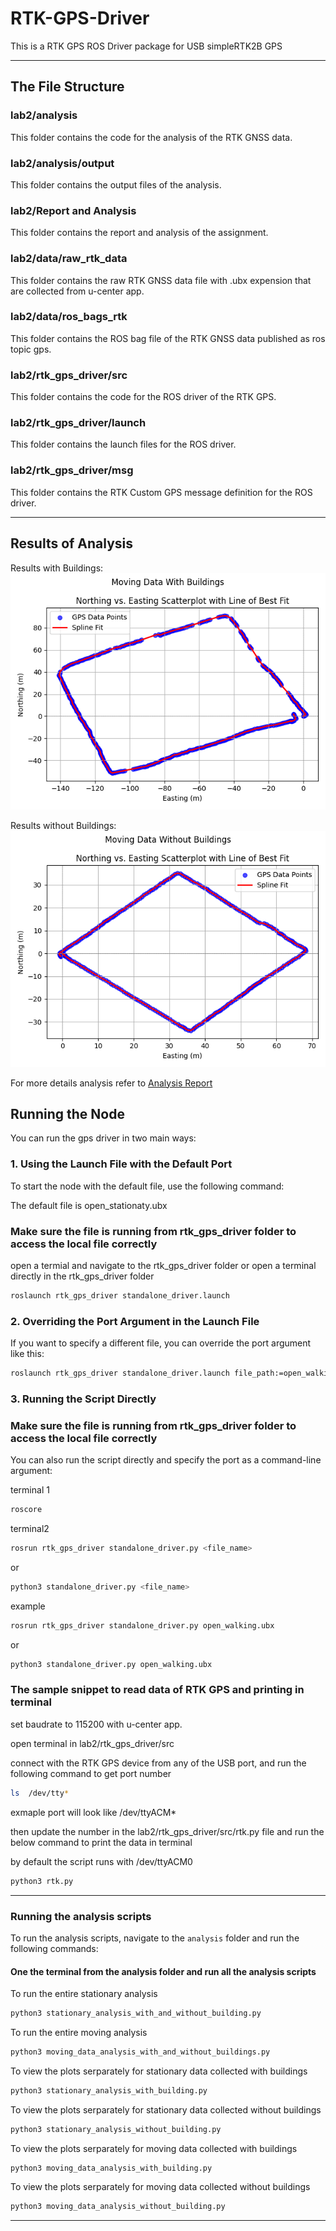 # RTK-GPS-Driver
This is a RTK GPS ROS Driver package for USB simpleRTK2B GPS


---
## The File Structure

### lab2/analysis
This folder contains the code for the analysis of the RTK GNSS data.
### lab2/analysis/output
This folder contains the output files of the analysis.
### lab2/Report and Analysis
This folder contains the report and analysis of the assignment.
### lab2/data/raw_rtk_data
This folder contains the raw RTK GNSS data file with .ubx expension that are collected from u-center app.
### lab2/data/ros_bags_rtk
This folder contains the ROS bag file of the RTK GNSS data published as ros topic gps.
### lab2/rtk_gps_driver/src
This folder contains the code for the ROS driver of the RTK GPS.
### lab2/rtk_gps_driver/launch
This folder contains the launch files for the ROS driver.
### lab2/rtk_gps_driver/msg
This folder contains the RTK Custom GPS message definition for the ROS driver.

---

## Results of Analysis

Results with Buildings:
![With Buildings](analysis/outputs/moving/moving_data_with_buildings.png)

Results without Buildings:
![Without Buildings](analysis/outputs/moving/moving_data_without_buildings.png)

For more details analysis refer to [Analysis Report](analysis/Report%20and%20Analysis/Report.pdf)

## Running the Node

You can run the gps driver in two main ways:

### 1. Using the Launch File with the Default Port

To start the node with the default file, use the following command:

The default file is open_stationaty.ubx

### Make sure the file is running from rtk_gps_driver folder to access the local file correctly

open a termial  and navigate to the rtk_gps_driver folder or open a terminal directly in the rtk_gps_driver folder

```bash
roslaunch rtk_gps_driver standalone_driver.launch
```

### 2. Overriding the Port Argument in the Launch File

If you want to specify a different file, you can override the port argument like this:

```bash
roslaunch rtk_gps_driver standalone_driver.launch file_path:=open_walking.ubx
```

### 3. Running the Script Directly

### Make sure the file is running from rtk_gps_driver folder to access the local file correctly

You can also run the script directly and specify the port as a command-line argument:

terminal 1

```bash
roscore
```

terminal2 

```bash
rosrun rtk_gps_driver standalone_driver.py <file_name>
```

or 

```bash
python3 standalone_driver.py <file_name>
```

example 

```bash
rosrun rtk_gps_driver standalone_driver.py open_walking.ubx
```

or 

```bash
python3 standalone_driver.py open_walking.ubx
```

### The sample snippet to read data of RTK GPS and printing in terminal

set baudrate to 115200 with u-center app.

open terminal in lab2/rtk_gps_driver/src

connect with  the RTK GPS device from any of the USB port, and run the following command to get port number


```bash
ls  /dev/tty*
```

exmaple port will look like /dev/ttyACM*

then update the number in the lab2/rtk_gps_driver/src/rtk.py file and run the below command to print  the data in terminal

by default the script runs with /dev/ttyACM0


```bash
python3 rtk.py
```

---

### Running the analysis scripts

To run the analysis scripts, navigate to the `analysis` folder and run the following commands:

#### One the terminal from the analysis folder and run all the analysis scripts

To run the entire stationary analysis 

```bash
python3 stationary_analysis_with_and_without_building.py
```

To run the entire moving analysis

```bash
python3 moving_data_analysis_with_and_without_buildings.py
```

To view the plots serparately for stationary data collected with buildings

```bash
python3 stationary_analysis_with_building.py
```

To view the  plots serparately for stationary data collected without buildings

```bash
python3 stationary_analysis_without_building.py
```

To view the plots serparately for moving data collected with buildings

```bash
python3 moving_data_analysis_with_building.py
```

To view the  plots serparately for moving data collected without buildings

```bash
python3 moving_data_analysis_without_building.py
```

---
